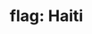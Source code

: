---
layout: flags
title: "flag: Haiti"
emoji: flag_haiti
permalink: 🇭🇹.html
image: assets/img/3moji/flag_haiti.png
---